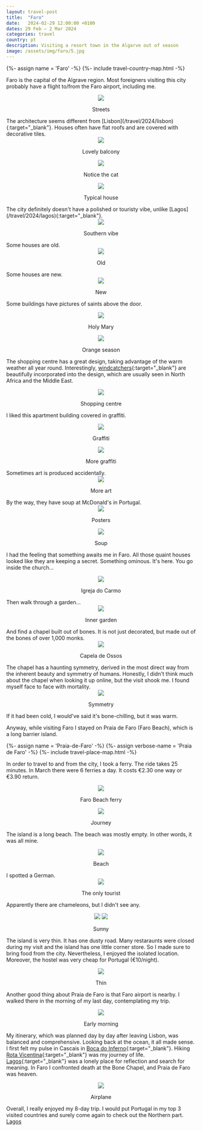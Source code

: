 ```yaml
---
layout: travel-post
title:  "Faro"
date:   2024-02-29 12:00:00 +0100
dates: 29 Feb – 2 Mar 2024
categories: travel
country: pt
description: Visiting a resort town in the Algarve out of season
image: /assets/img/faro/5.jpg
---
```


{%- assign name = 'Faro' -%}
{%- include travel-country-map.html -%}

Faro is the capital of the Algrave region. Most foreigners visiting this city probably have a flight to/from the Faro airport, including me. 
<center>
    <img src="/assets/img/faro/1.jpg" />
    <p class="image-label">Streets</p>
</center>
The architecture seems different from [Lisbon](/travel/2024/lisbon){:target="_blank"}. Houses often have flat roofs and are covered with decorative tiles. 
<center>
    <img src="/assets/img/faro/4.jpg" />
    <p class="image-label">Lovely balcony</p>
</center>
<center>
    <img src="/assets/img/faro/27.jpg" />
    <p class="image-label">Notice the cat</p>
</center>

<center>
    <img src="/assets/img/faro/26.jpg" />
    <p class="image-label">Typical house</p>
</center>
The city definitely doesn't have a polished or touristy vibe, unlike [Lagos](/travel/2024/lagos){:target="_blank"}. 
<center>
    <img src="/assets/img/faro/28.jpg" />
    <p class="image-label">Southern vibe</p>
</center>
Some houses are old.
<center>
    <img src="/assets/img/faro/6.jpg" />
    <p class="image-label">Old</p>
</center>
Some houses are new.
<center>
    <img src="/assets/img/faro/3.jpg" />
    <p class="image-label">New</p>
</center>

<a name="saints"></a>
Some buildings have pictures of saints above the door.
<center>
    <img src="/assets/img/faro/5.jpg" />
    <p class="image-label">Holy Mary</p>
</center>
<center>
    <img src="/assets/img/faro/7.jpg" />
    <p class="image-label">Orange season</p>
</center>

The shopping centre has a great design, taking advantage of the warm weather all year round. Interestingly, [windcatchers](https://en.wikipedia.org/wiki/Windcatcher){:target="_blank"} are beautifully incorporated into the design, which are usually seen in North Africa and the Middle East.
<center>
    <img src="/assets/img/faro/20.jpg" />
    <p class="image-label">Shopping centre</p>
</center>

I liked this apartment building covered in graffiti.
<center>
    <img src="/assets/img/faro/11.jpg" />
    <p class="image-label">Graffiti</p>
</center>
<center>
    <img src="/assets/img/faro/2.jpg" />
    <p class="image-label">More graffiti</p>
</center>
Sometimes art is produced accidentally.
<center>
    <img src="/assets/img/faro/8.jpg" />
    <p class="image-label">More art</p>
</center>
By the way, they have soup at McDonald's in Portugal.
<center>
    <div class="side-by-side">
        <div>
            <img src="/assets/img/faro/9.jpg" />
            <p class="image-label">Posters</p>
        </div>
        <div>
            <img src="/assets/img/faro/10.jpg" />
            <p class="image-label">Soup</p>
        </div>
    </div>
</center>

I had the feeling that something awaits me in Faro. All those quaint houses looked like they are keeping a secret. Something ominous. It's here. You go inside the church...
<center>
    <img src="/assets/img/faro/13.jpg" />
    <p class="image-label">Igreja do Carmo</p>
</center>
Then walk through a garden...
<center>
    <img src="/assets/img/faro/15.jpg" />
    <p class="image-label">Inner garden</p>
</center>
And find a chapel built out of bones. It is not just decorated, but made out of the bones of over 1,000 monks.
<center>
    <img src="/assets/img/faro/12.jpg" />
    <p class="image-label">Capela de Ossos</p>
</center>
The chapel has a haunting symmetry, derived in the most direct way from the inherent beauty and symmetry of humans. Honestly, I didn't think much about the chapel when looking it up online, but the visit shook me. I found myself face to face with mortality.
<center>
    <img src="/assets/img/faro/14.jpg" />
    <p class="image-label">Symmetry</p>
</center>

If it had been cold, I would've said it's bone-chilling, but it was warm.

Anyway, while visiting Faro I stayed on Praia de Faro (Faro Beach), which is a long barrier island.

<center></center>
{%- assign name = 'Praia-de-Faro' -%}
{%- assign verbose-name = 'Praia de Faro' -%}
{%- include travel-place-map.html -%}

In order to travel to and from the city, I took a ferry. The ride takes 25 minutes. In March there were 6 ferries a day. It costs €2.30 one way or €3.90 return.
<center>
    <img src="/assets/img/faro/23.jpg" />
    <p class="image-label">Faro Beach ferry</p>
</center>
<center>
    <img src="/assets/img/faro/25.jpg" />
    <p class="image-label">Journey</p>
</center>

The island is a long beach. The beach was mostly empty. In other words, it was all mine.
<center>
    <img src="/assets/img/faro/24.jpg" />
    <p class="image-label">Beach</p>
</center>
I spotted a German.
<center>
    <img src="/assets/img/faro/17.jpg" />
    <p class="image-label">The only tourist</p>
</center>

Apparently there are chameleons, but I didn't see any.
<center>
    <div class="side-by-side">
        <img src="/assets/img/faro/18.jpg" />
        <img src="/assets/img/faro/19.jpg" />
    </div>
    <p class="image-label">Sunny</p>
</center>

The island is very thin. It has one dusty road. Many restaraunts were closed during my visit and the island has one little corner store. So I made sure to bring food from the city. Nevertheless, I enjoyed the isolated location. Moreover, the hostel was very cheap for Portugal (€10/night). 
<center>
    <img src="/assets/img/faro/16.jpg" />
    <p class="image-label">Thin</p>
</center>


Another good thing about Praia de Faro is that Faro airport is nearby. I walked there in the morning of my last day, contemplating my trip.
<center>
    <img src="/assets/img/faro/21.jpg" />
    <p class="image-label">Early morning</p>
</center>


My itinerary, which was planned day by day after leaving Lisbon, was balanced and comprehensive. Looking back at the ocean, it all made sense. I first felt my pulse  in Cascais in [Boca do Inferno](/travel/2024/cascais#boca-do-inferno){:target="_blank"}. Hiking [Rota Vicentina](/travel/2024/rota-vicentina){:target="_blank"} was my journey of life. [Lagos](/travel/2024/lagos){:target="_blank"} was a lonely place for reflection and search for meaning. In Faro I confronted death at the Bone Chapel, and Praia de Faro was heaven. 

<center>
    <img src="/assets/img/faro/22.jpg" />
    <p class="image-label">Airplane</p>
</center>
Overall, I really enjoyed my 8-day trip. I would put Portugal in my top 3 visited countries and surely come again to check out the Northern part.


<a class="prev" href="/travel/2024/lagos">
    Lagos
</a>
